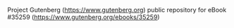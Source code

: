 Project Gutenberg (https://www.gutenberg.org) public repository for eBook #35259 (https://www.gutenberg.org/ebooks/35259)
